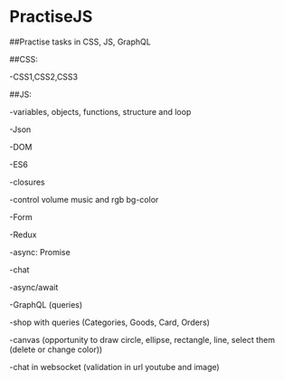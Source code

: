 # PractiseJS

##Practise tasks in CSS, JS, GraphQL


##CSS:

   -CSS1,CSS2,CSS3
   
 ##JS:

   -variables, objects, functions, structure and loop
   
   -Json
   
   -DOM
   
   -ES6
   
   -closures
   
   -control volume music and rgb bg-color
   
   -Form
   
   -Redux
   
   -async: Promise
   
   -chat
   
   -async/await
   
   -GraphQL (queries)
   
   -shop with queries (Categories, Goods, Card, Orders)
   
   -canvas (opportunity to draw circle, ellipse, rectangle, line, select them (delete or change color))
   
   -chat in websocket (validation in url youtube and image)
   
   
